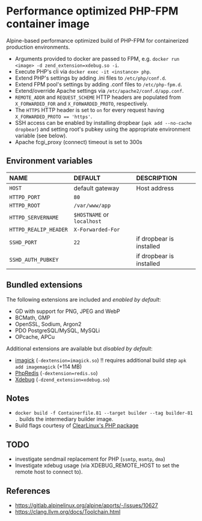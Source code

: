 # Performance optimized PHP-FPM container image

Alpine-based performance optimized build of PHP-FPM for containerized production environments.

- Arguments provided to docker are passed to FPM, e.g. `docker run <image> -d zend_extension=xdebug.so -i`.
- Execute PHP's cli via `docker exec -it <instance> php`.
- Extend PHP's settings by adding .ini files to `/etc/php/conf.d`.
- Extend FPM pool's settings by adding .conf files to `/etc/php-fpm.d`.
- Extend/override Apache settings via `/etc/apache2/conf.d/app.conf`.
- `REMOTE_ADDR` and `REQUEST_SCHEME` HTTP headers are populated from `X_FORWARDED_FOR` and `X_FORWARDED_PROTO`, respectively.
- The `HTTPS` HTTP header is set to `on` for every request having `X_FORWARDED_PROTO == 'https'`.
- SSH access can be enabled by installing dropbear (`apk add --no-cache dropbear`) and setting root's pubkey using the appropriate environment variable (see below).
- Apache fcgi_proxy (connect) timeout is set to 300s

## Environment variables

| NAME                     | DEFAULT                       | DESCRIPTION                   |
| :----------------------- | :---------------------------- | :---------------------------- |
| `HOST`                   | default gateway               | Host address                  |
| `HTTPD_PORT`             | `80`                          |                               |
| `HTTPD_ROOT`             | `/var/www/app`                |                               |
| `HTTPD_SERVERNAME`       | `$HOSTNAME` or `localhost`    |                               |
| `HTTPD_REALIP_HEADER`    | `X-Forwarded-For`             |                               |
| `SSHD_PORT`              | `22`                          | if dropbear is installed      |
| `SSHD_AUTH_PUBKEY`       |                               | if dropbear is installed      |

## Bundled extensions

The following extensions are included and *enabled by default*:

- GD with support for PNG, JPEG and WebP
- BCMath, GMP
- OpenSSL, Sodium, Argon2
- PDO PostgreSQL/MySQL, MySQLi
- OPcache, APCu

Additional extensions are available but *disabled by default*:

- [imagick](https://github.com/Imagick/imagick) (`-dextension=imagick.so`) !! requires additional build step `apk add imagemagick` (+114 MB)
- [PhpRedis](https://github.com/phpredis/phpredis) (`-dextension=redis.so`)
- [Xdebug](https://xdebug.org/) (`-dzend_extension=xdebug.so`)

## Notes

- `docker build -f Containerfile.81 --target builder --tag builder-81 .` builds the intermediary builder image.
- Build flags courtesy of [ClearLinux's PHP package](https://github.com/clearlinux-pkgs/php/blob/master/php.spec#L186)

## TODO

- investigate sendmail replacement for PHP (`ssmtp`, `msmtp`, `dma`)
- Investigate xdebug usage (via XDEBUG_REMOTE_HOST to set the remote host to connect to).

## References

- https://gitlab.alpinelinux.org/alpine/aports/-/issues/10627
- https://clang.llvm.org/docs/Toolchain.html
